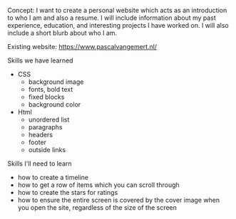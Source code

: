 Concept: I want to create a personal website which acts as an introduction to who I am and also a resume. I will include information about my past experience, education, and interesting projects I have worked on. I will also include a short blurb about who I am.

Existing website: https://www.pascalvangemert.nl/

Skills we have learned
-   CSS
    - background image
    - fonts, bold text
    - fixed blocks
    - background color
- Html
    - unordered list
    - paragraphs
    - headers
    - footer
    - outside links

Skills I'll need to learn
- how to create a timeline
- how to get a row of items which you can scroll through
- how to create the stars for ratings
- how to ensure the entire screen is covered by the cover image when you open the site, regardless of the size of the screen